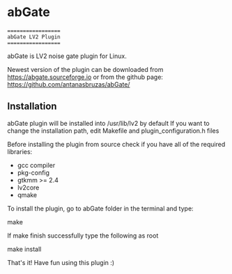 # abGate

	=================
	abGate LV2 Plugin
	=================

abGate is LV2 noise gate plugin for Linux.

Newest version of the plugin can be downloaded from https://abgate.sourceforge.io or from the github page: https://github.com/antanasbruzas/abGate/


Installation
------------
abGate plugin will be installed into /usr/lib/lv2 by default
If you want to change the installation path, edit Makefile and plugin_configuration.h files

Before installing the plugin from source check if you have all of the required libraries:

  - gcc compiler
  - pkg-config
  - gtkmm >= 2.4
  - lv2core
  - qmake

To install the plugin, go to abGate folder in the terminal and type:
 
  make

If make finish successfully type the following as root

  make install

That's it! Have fun using this plugin :)

